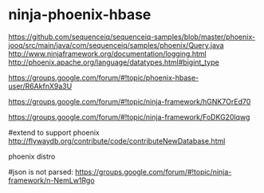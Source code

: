 # ninja-phoenix-hbase

https://github.com/sequenceiq/sequenceiq-samples/blob/master/phoenix-jooq/src/main/java/com/sequenceiq/samples/phoenix/Query.java
http://www.ninjaframework.org/documentation/logging.html
http://phoenix.apache.org/language/datatypes.html#bigint_type

https://groups.google.com/forum/#!topic/phoenix-hbase-user/R6AkfnX9a3U

https://groups.google.com/forum/#!topic/ninja-framework/hGNK7OrEd70

https://groups.google.com/forum/#!topic/ninja-framework/FoDKG20lqwg

#extend to support phoenix
http://flywaydb.org/contribute/code/contributeNewDatabase.html

phoenix distro

#json is not parsed:
https://groups.google.com/forum/#!topic/ninja-framework/n-NemLw1Rgo